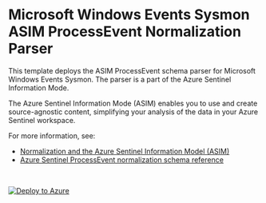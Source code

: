 # Microsoft Windows Events Sysmon ASIM ProcessEvent Normalization Parser

This template deploys the ASIM ProcessEvent schema parser for Microsoft Windows Events Sysmon. The parser is a part of the Azure Sentinel Information Mode.

The Azure Sentinel Information Mode (ASIM) enables you to use and create source-agnostic content, simplifying your analysis of the data in your Azure Sentinel workspace.

For more information, see:

- [Normalization and the Azure Sentinel Information Model (ASIM)](https://aka.ms/AzSentinelNormalization)
- [Azure Sentinel ProcessEvent normalization schema reference](https://aka.ms/AzSentinelProcessEventDoc)

<br>
 

[![Deploy to Azure](https://aka.ms/deploytoazurebutton)](https://portal.azure.com/#create/Microsoft.Template/uri/https%3A%2F%2Fraw.githubusercontent.com%2FAzure%2FAzure-Sentinel%2Fmaster%2FParsers%2FASimProcessEvent%2FARM%2FProcessEventMicrosoftSysmonTerminate%2FProcessEventMicrosoftSysmonTerminate.json)
